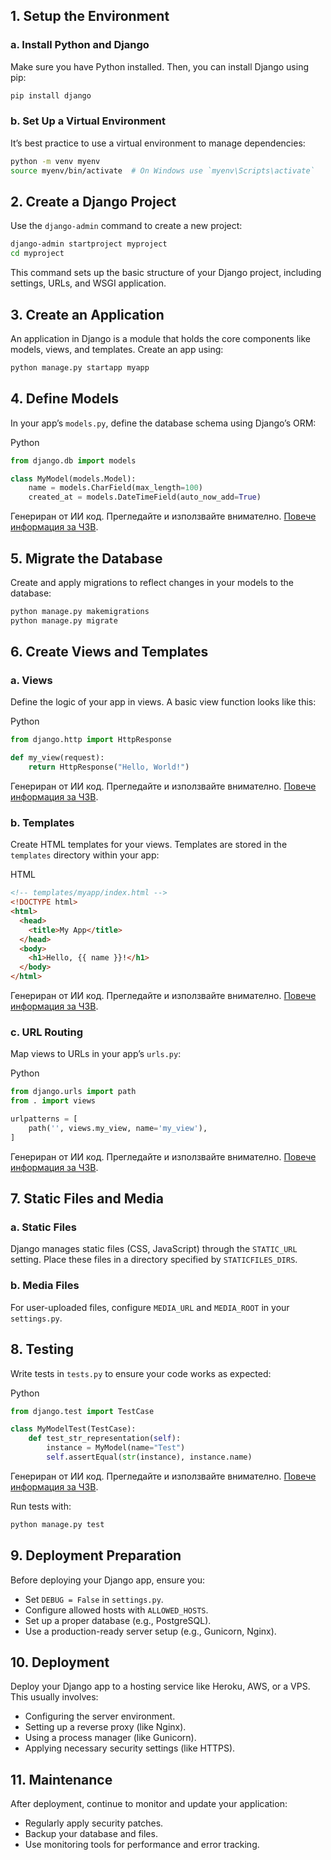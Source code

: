 ## 1. Setup the Environment

### a. Install Python and Django

Make sure you have Python installed. Then, you can install Django using pip:

```bash
pip install django

```

### b. Set Up a Virtual Environment

It’s best practice to use a virtual environment to manage dependencies:

```bash
python -m venv myenv
source myenv/bin/activate  # On Windows use `myenv\Scripts\activate`

```

## 2. Create a Django Project

Use the `django-admin` command to create a new project:

```bash
django-admin startproject myproject
cd myproject

```

This command sets up the basic structure of your Django project, including settings, URLs, and WSGI application.

## 3. Create an Application

An application in Django is a module that holds the core components like models, views, and templates. Create an app using:

```bash
python manage.py startapp myapp

```

## 4. Define Models

In your app’s `models.py`, define the database schema using Django’s ORM:

Python

```python
from django.db import models

class MyModel(models.Model):
    name = models.CharField(max_length=100)
    created_at = models.DateTimeField(auto_now_add=True)

```

Генериран от ИИ код. Прегледайте и използвайте внимателно. [Повече информация за ЧЗВ](https://www.bing.com/new#faq).

## 5. Migrate the Database

Create and apply migrations to reflect changes in your models to the database:

```bash
python manage.py makemigrations
python manage.py migrate

```

## 6. Create Views and Templates

### a. Views

Define the logic of your app in views. A basic view function looks like this:

Python

```python
from django.http import HttpResponse

def my_view(request):
    return HttpResponse("Hello, World!")

```

Генериран от ИИ код. Прегледайте и използвайте внимателно. [Повече информация за ЧЗВ](https://www.bing.com/new#faq).

### b. Templates

Create HTML templates for your views. Templates are stored in the `templates` directory within your app:

HTML

```html
<!-- templates/myapp/index.html -->
<!DOCTYPE html>
<html>
  <head>
    <title>My App</title>
  </head>
  <body>
    <h1>Hello, {{ name }}!</h1>
  </body>
</html>
```

Генериран от ИИ код. Прегледайте и използвайте внимателно. [Повече информация за ЧЗВ](https://www.bing.com/new#faq).

### c. URL Routing

Map views to URLs in your app’s `urls.py`:

Python

```python
from django.urls import path
from . import views

urlpatterns = [
    path('', views.my_view, name='my_view'),
]

```

Генериран от ИИ код. Прегледайте и използвайте внимателно. [Повече информация за ЧЗВ](https://www.bing.com/new#faq).

## 7. Static Files and Media

### a. Static Files

Django manages static files (CSS, JavaScript) through the `STATIC_URL` setting. Place these files in a directory specified by `STATICFILES_DIRS`.

### b. Media Files

For user-uploaded files, configure `MEDIA_URL` and `MEDIA_ROOT` in your `settings.py`.

## 8. Testing

Write tests in `tests.py` to ensure your code works as expected:

Python

```python
from django.test import TestCase

class MyModelTest(TestCase):
    def test_str_representation(self):
        instance = MyModel(name="Test")
        self.assertEqual(str(instance), instance.name)

```

Генериран от ИИ код. Прегледайте и използвайте внимателно. [Повече информация за ЧЗВ](https://www.bing.com/new#faq).

Run tests with:

```bash
python manage.py test

```

## 9. Deployment Preparation

Before deploying your Django app, ensure you:

- Set `DEBUG = False` in `settings.py`.
- Configure allowed hosts with `ALLOWED_HOSTS`.
- Set up a proper database (e.g., PostgreSQL).
- Use a production-ready server setup (e.g., Gunicorn, Nginx).

## 10. Deployment

Deploy your Django app to a hosting service like Heroku, AWS, or a VPS. This usually involves:

- Configuring the server environment.
- Setting up a reverse proxy (like Nginx).
- Using a process manager (like Gunicorn).
- Applying necessary security settings (like HTTPS).

## 11. Maintenance

After deployment, continue to monitor and update your application:

- Regularly apply security patches.
- Backup your database and files.
- Use monitoring tools for performance and error tracking.
